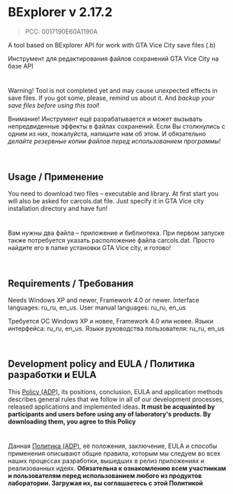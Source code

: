 # BExplorer v 2.17.2
> PCC: 0017190E60A1190A


A tool based on BExplorer API for work with GTA Vice City save files (.b)

Инструмент для редактирования файлов сохранений GTA Vice City на базе API


#

Warning! Tool is not completed yet and may cause unexpected effects in save files.
If you got some, please, remind us about it. And *backup your save files before using this tool*!

Внимание! Инструмент ещё разрабатывается и может вызывать непредвиденные эффекты в файлах
сохранений. Если Вы столкнулись с одним из них, пожалуйста, напишите нам об этом. И обязательно
*делайте резервные копии файлов перед использованием программы*!

&nbsp;



## Usage / Применение

You need to download two files – executable and library. At first start you will also be asked for carcols.dat file.
Just specify it in GTA Vice city installation directory and have fun!

#

Вам нужны два файла – приложение и библиотека. При первом запуске также потребуется указать расположение
файла carcols.dat. Просто найдите его в папке установки GTA Vice city, и готово!

&nbsp;



## Requirements / Требования

Needs Windows XP and newer, Framework 4.0 or newer. Interface languages: ru_ru, en_us. User manual languages: ru_ru, en_us

Требуется ОС Windows XP и новее, Framework 4.0 или новее. Языки интерфейса: ru_ru, en_us. Языки руководства пользователя: ru_ru, en_us

&nbsp;



## Development policy and EULA / Политика разработки и EULA

This [Policy (ADP)](https://vk.com/@rdaaow_fupl-adp), its positions, conclusion, EULA and application methods
describes general rules that we follow in all of our development processes, released applications and implemented
ideas.
**It must be acquainted by participants and users before using any of laboratory's products.
By downloading them, you agree to this Policy**

#

Данная [Политика (ADP)](https://vk.com/@rdaaow_fupl-adp), её положения, заключение, EULA и способы применения
описывают общие правила, которым мы следуем во всех наших процессах разработки, вышедших в релиз приложениях
и реализованных идеях.
**Обязательна к ознакомлению всем участникам и пользователям перед использованием любого из продуктов лаборатории.
Загружая их, вы соглашаетесь с этой Политикой**
